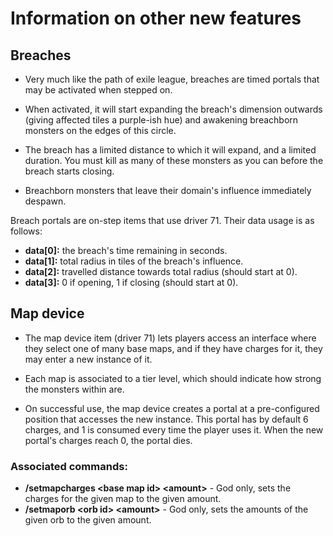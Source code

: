 # Information on other new features

## Breaches
- Very much like the path of exile league, breaches are timed portals that may be activated when stepped on.

- When activated, it will start expanding the breach's dimension outwards (giving affected tiles a purple-ish hue) and awakening breachborn monsters on the edges of this circle.

- The breach has a limited distance to which it will expand, and a limited duration. You must kill as many of these monsters as you can before the breach starts closing.

- Breachborn monsters that leave their domain's influence immediately despawn.

Breach portals are on-step items that use driver 71. Their data usage is as follows:
- **data[0]:** the breach's time remaining in seconds.
- **data[1]:** total radius in tiles of the breach's influence.
- **data[2]:** travelled distance towards total radius (should start at 0).
- **data[3]:** 0 if opening, 1 if closing (should start at 0).

## Map device
- The map device item (driver 71) lets players access an interface where they select one of many base maps, and if they have charges for it, they may enter a new instance of it.

- Each map is associated to a tier level, which should indicate how strong the monsters within are.

- On successful use, the map device creates a portal at a pre-configured position that accesses the new instance. This portal has by default 6 charges, and 1 is consumed every time the player uses it. When the new portal's charges reach 0, the portal dies.

### Associated commands:
- **/setmapcharges \<base map id> \<amount>** - God only, sets the charges for the given map to the given amount.
- **/setmaporb \<orb id> \<amount>** - God only, sets the amounts of the given orb to the given amount.